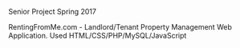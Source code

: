 Senior Project Spring 2017

RentingFromMe.com - Landlord/Tenant Property Management Web Application. 
Used HTML/CSS/PHP/MySQL/JavaScript 
